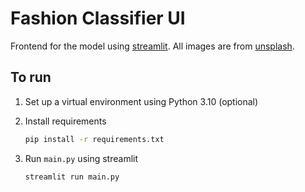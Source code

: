 # Fashion Classifier UI

Frontend for the model using [streamlit](https://streamlit.io/). All images are from [unsplash](https://unsplash.com/).

## To run

1. Set up a virtual environment using Python 3.10 (optional)
1. Install requirements

    ```bash
    pip install -r requirements.txt
    ```

1. Run `main.py` using streamlit

    ```bash
    streamlit run main.py
    ```
